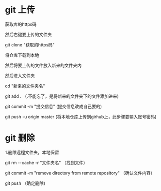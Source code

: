 # git 上传

获取库的https码

然后右键要上传的文件夹

git clone "获取的https码"

将仓库下载到本地

然后将要上传的文件放入新来的文件夹内

然后进入文件夹

cd "新来的文件夹名"

git add . （.不能忘了，是将新来的文件夹下的文件添加进来)

git commit -m "提交信息" (提交信息改成自己要的)

git push -u origin master (将本地仓库上传到girhub上，此步骤要输入账号密码)

# git 删除 

1.删除远程文件夹，本地保留

git rm --cache -r "文件夹名"  （找到文件）

git commit -m "remove directory from remote repository" （确认文件内容）

git push （确定删除)